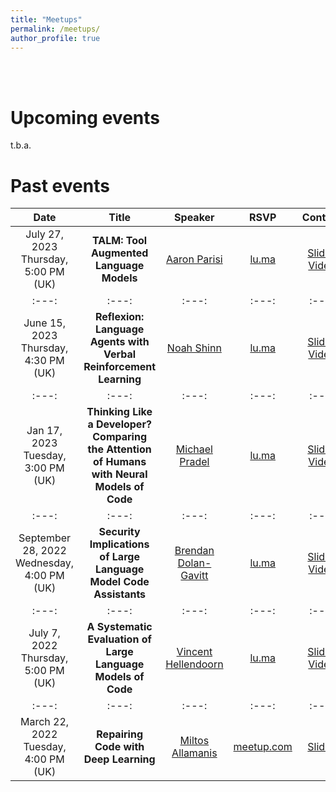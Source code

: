 ```yaml
---
title: "Meetups"
permalink: /meetups/
author_profile: true
---
```


<br>
<br>

Upcoming events
====
t.b.a.

[comment]: <> (| Date | Title | Speaker | RSVP | Content |)
[comment]: <> (| :---: | :---: | :---: | :---: | :---: |)
[comment]: <> (| :---: | :---: | :---: | :---: | :---: | :---: | :---: |)
[comment]: <> (t.b.a.)

Past events
====

| Date | Title | Speaker | RSVP | Content |
| :---: | :---: | :---: | :---: | :---: |
| July 27, 2023<br>Thursday, 5:00 PM (UK) | **TALM: Tool Augmented Language Models** | [Aaron Parisi](https://www.linkedin.com/in/aaron-parisi-3b5130116) | [lu.ma](https://lu.ma/mw5ppi46) | [Slides](/files/2023_07_27_aaron_parisi.pdf) [Video](https://www.youtube.com/watch?v=WTZGjbEDLrQ)|
| :---: | :---: | :---: | :---: | :---: |
| June 15, 2023<br>Thursday, 4:30 PM (UK) | **Reflexion: Language Agents with Verbal Reinforcement Learning** | [Noah Shinn](https://noahshinn.com/) | [lu.ma](https://lu.ma/435fmttp) | [Slides](/files/2023_06_15_noah_shinn.pdf) [Video](https://www.youtube.com/watch?v=kKNx64AmzwU) |
| :---: | :---: | :---: | :---: | :---: |
| Jan 17, 2023<br>Tuesday, 3:00 PM (UK) | **Thinking Like a Developer? Comparing the Attention of Humans with Neural Models of Code** | [Michael Pradel](https://software-lab.org/people/Michael_Pradel.html) | [lu.ma](https://lu.ma/us1o8niz?tk=1D6y50) | [Slides](/files/2023_17_1_michael_pradel.pdf) [Video](https://www.youtube.com/watch?v=XKGV4JnQZJk&t=164s)  |
| :---: | :---: | :---: | :---: | :---: |
| September 28, 2022<br>Wednesday, 4:00 PM (UK) | **Security Implications of Large Language Model Code Assistants** | [Brendan Dolan-Gavitt](https://moyix.net/) | [lu.ma](https://lu.ma/vi5w46ng) | [Slides](/files/2022_9_28_brendan_dolan_gavitt.pdf) [Video](https://www.youtube.com/watch?v=FG1r6KiqBBM) |
| :---: | :---: | :---: | :---: | :---: | :---: | :---: |
| July 7, 2022<br>Thursday, 5:00 PM (UK) | **A Systematic Evaluation of Large Language Models of Code** | [Vincent Hellendoorn](http://vhellendoorn.github.io/) | [lu.ma](https://lu.ma/k21b6ro2) | [Slides](/files/2022_7_7_vincent_hellendoorn.pdf) [Video](https://www.youtube.com/watch?v=Oj_G_BMC6vU) |
| :---: | :---: | :---: | :---: | :---: | :---: | :---: |
| March 22, 2022<br>Tuesday, 4:00 PM (UK) | **Repairing Code with Deep Learning** | [Miltos Allamanis](https://miltos.allamanis.com/) | [meetup.com](https://www.meetup.com/ai4code-meetup/events/284488330/) | [Slides](/files/2022_3_22_allamanis.pdf) |
